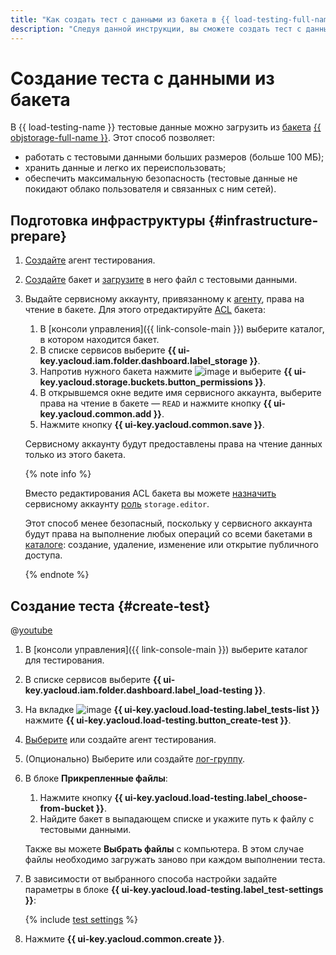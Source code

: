 ```yaml
---
title: "Как создать тест с данными из бакета в {{ load-testing-full-name }}"
description: "Следуя данной инструкции, вы сможете создать тест с данными из бакета." 
---
```


# Создание теста с данными из бакета

В {{ load-testing-name }} тестовые данные можно загрузить из [бакета](../../storage/concepts/bucket.md) [{{ objstorage-full-name }}](../../storage/). Этот способ позволяет:
* работать с тестовыми данными больших размеров (больше 100 МБ);
* хранить данные и легко их переиспользовать;
* обеспечить максимальную безопасность (тестовые данные не покидают облако пользователя и связанных с ним сетей).

## Подготовка инфраструктуры {#infrastructure-prepare}

1. [Создайте](create-agent.md) агент тестирования.
1. [Создайте](../../storage/operations/buckets/create.md) бакет и [загрузите](../../storage/operations/objects/upload.md) в него файл с тестовыми данными.
1. Выдайте сервисному аккаунту, привязанному к [агенту](../concepts/agent.md), права на чтение в бакете. Для этого отредактируйте [ACL](../../storage/concepts/acl.md) бакета:
    1. В [консоли управления]({{ link-console-main }}) выберите каталог, в котором находится бакет.
    1. В списке сервисов выберите **{{ ui-key.yacloud.iam.folder.dashboard.label_storage }}**.
    1. Напротив нужного бакета нажмите ![image](../../_assets/horizontal-ellipsis.svg) и выберите **{{ ui-key.yacloud.storage.buckets.button_permissions }}**.
    1. В открывшемся окне ведите имя сервисного аккаунта, выберите права на чтение в бакете — `READ` и нажмите кнопку **{{ ui-key.yacloud.common.add }}**.
    1. Нажмите кнопку **{{ ui-key.yacloud.common.save }}**.

    Сервисному аккаунту будут предоставлены права на чтение данных только из этого бакета.

    {% note info %}

    Вместо редактирования ACL бакета вы можете [назначить](../../iam/operations/roles/grant.md) сервисному аккаунту [роль](../../storage/security/#storage-editor) `storage.editor`. 

    Этот способ менее безопасный, поскольку у сервисного аккаунта будут права на выполнение любых операций со всеми бакетами в [каталоге](../../resource-manager/concepts/resources-hierarchy.md#folder): создание, удаление, изменение или открытие публичного доступа.

    {% endnote %}

## Создание теста {#create-test}


@[youtube](a0Xh4vxdVW4)


1. В [консоли управления]({{ link-console-main }}) выберите каталог для тестирования.
1. В списке сервисов выберите **{{ ui-key.yacloud.iam.folder.dashboard.label_load-testing }}**.
1. На вкладке ![image](../../_assets/load-testing/test.svg) **{{ ui-key.yacloud.load-testing.label_tests-list }}** нажмите **{{ ui-key.yacloud.load-testing.button_create-test }}**.
1. [Выберите](../concepts/agent-select.md) или создайте агент тестирования.
1. (Опционально) Выберите или создайте [лог-группу](../../logging/concepts/log-group.md).
1. В блоке **Прикрепленные файлы**:
    1. Нажмите кнопку **{{ ui-key.yacloud.load-testing.label_choose-from-bucket }}**.
    1. Найдите бакет в выпадающем списке и укажите путь к файлу с тестовыми данными.

    Также вы можете **Выбрать файлы** с компьютера. В этом случае файлы необходимо загружать заново при каждом выполнении теста.

1. В зависимости от выбранного способа настройки задайте параметры в блоке **{{ ui-key.yacloud.load-testing.label_test-settings }}**:

    {% include [test settings](../../_includes/load-testing/test-settings.md) %}

1. Нажмите **{{ ui-key.yacloud.common.create }}**.